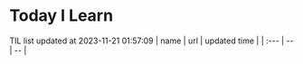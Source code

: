 # Today I Learn 
TIL list updated at 2023-11-21 01:57:09
| name | url | updated time |
| :--- | -- | -- |

